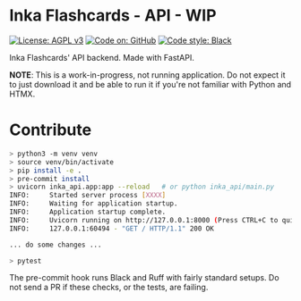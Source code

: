 # Inka Flashcards - API - WIP

[![License: AGPL v3](https://img.shields.io/badge/License-AGPLv3-blue.svg)](https://www.gnu.org/licenses/agpl-3.0)   [![Code on: GitHub](https://img.shields.io/badge/Code%20on-GitHub-blueviolet)](https://github.com/ZanSara/inka-frontend)    [![Code style: Black](https://img.shields.io/badge/code%20style-black-000000.svg)](https://github.com/psf/black)

Inka Flashcards' API backend. Made with FastAPI.

**NOTE**: This is a work-in-progress, not running application.
Do not expect it to just download it and be able to run it if you're not
familiar with Python and HTMX.


# Contribute

```bash
> python3 -m venv venv
> source venv/bin/activate
> pip install -e .
> pre-commit install
> uvicorn inka_api.app:app --reload   # or python inka_api/main.py
INFO:     Started server process [XXXX]
INFO:     Waiting for application startup.
INFO:     Application startup complete.
INFO:     Uvicorn running on http://127.0.0.1:8000 (Press CTRL+C to quit)
INFO:     127.0.0.1:60494 - "GET / HTTP/1.1" 200 OK

... do some changes ...

> pytest
```
The pre-commit hook runs Black and Ruff with fairly standard setups.
Do not send a PR if these checks, or the tests, are failing.
